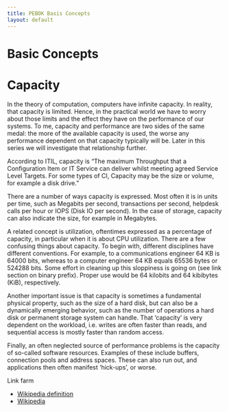 ```yaml
---
title: PEBOK Basis Concepts
layout: default
---
```


# Basic Concepts

# Capacity
In the theory of computation, computers have infinite capacity. In reality, that capacity is limited. Hence, in the practical world we have to worry about those limits and the effect they have on the performance of our systems. To me, capacity and performance are two sides of the same medal: the more of the available capacity is used, the worse any performance dependent on that capacity typically will be. Later in this series we will investigate that relationship further.

According to ITIL, capacity is “The maximum Throughput that a Configuration Item or IT Service can deliver whilst meeting agreed Service Level Targets. For some types of CI, Capacity may be the size or volume, for example a disk drive.”

There are a number of ways capacity is expressed. Most often it is in units per time, such as Megabits per second, transactions per second, helpdesk calls per hour or IOPS (Disk IO per second). In the case of storage, capacity can also indicate the size, for example in Megabytes.

A related concept is utilization, oftentimes expressed as a percentage of capacity, in particular when it is about CPU utilization.
There are a few confusing things about capacity. To begin with, different disciplines have different conventions. For example, to a communications engineer 64 KB is 64000 bits, whereas to a computer engineer 64 KB equals 65536 bytes or 524288 bits. Some effort in cleaning up this sloppiness is going on (see link section on binary prefix). Proper use would be 64 kilobits and 64 kibibytes (KiB), respectively.

Another important issue is that capacity is sometimes a fundamental physical property, such as the size of a hard disk, but can also be a dynamically emerging behavior, such as the number of operations a hard disk or permanent storage system can handle. That ‘capacity’ is very dependent on the workload, i.e. writes are often faster than reads, and sequential access is mostly faster than random access.

Finally, an often neglected source of performance problems is the capacity of so-called software resources. Examples of these include buffers, connection pools and address spaces. These can also run out, and applications then often manifest ‘hick-ups’, or worse.

Link farm
+ [Wikipedia definition](http://en.wikipedia.org/wiki/Capacity_planning)
+ [Wikipedia](http://en.wikipedia.org/wiki/Binary_prefix)
